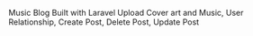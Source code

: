 Music Blog Built with Laravel
Upload Cover art and Music,
User Relationship,
Create Post,
Delete Post,
Update Post

